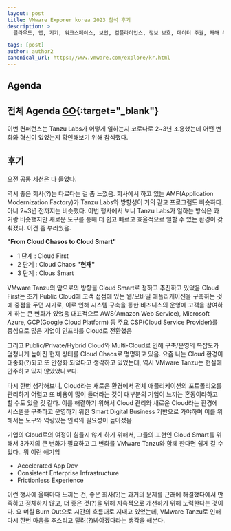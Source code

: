 ```yaml
---
layout: post
title: VMware Exporer korea 2023 참석 후기
description: >
  클라우드, 앱, 기기, 워크스페이스, 보안, 컴플라이언스, 정보 보호, 데이터 주권, 재해 복구에 이르기까지 간소화된 엔드 투 엔드 툴과 플랫폼을 통한 성공적인 멀티 클라우드 운영 방안에 대해 인사이트를 얻을 수 있으며, 다양한 산업군의 개발자와 커뮤니케이션을 할 수 있다.

tags: [post]
author: author2
canonical_url: https://www.vmware.com/explore/kr.html
---
```



## Agenda
## 전체 Agenda [GO](https://www.vmware.com/explore/kr/agenda.html){:target="_blank"}

이번 컨퍼런스는 Tanzu Labs가 어떻게 일하는지 코로나로 2~3년 조용했는데 어떤 변화와 혁신이 있었는지 확인해보기 위해 참석했다.

## 후기
오전 공통 세션은 다 들었다.


역시 좋은 회사(?)는 다르다는 걸 좀 느꼈음.
회사에서 하고 있는 AMF(Application Modernization Factory)가 Tanzu Labs와 방향성이 거의 같고 프로그램도 비슷하다. 아니 2~3년 전까지는 비슷했다.
이번 행사에서 보니 Tanzu Labs가 일하는 방식은 과거랑 비슷했지만 새로운 도구를 통해 더 쉽고 빠르고 효율적으로 일할 수 있는 환경이 갖춰졌다. 이건 좀 부러웠음.

**"From Cloud Chasos to Cloud Smart"**

- 1 단계 : Cloud First
- 2 단계 : Cloud Chaos **"현재"**
- 3 단계 : Clous Smart

VMware Tanzu의 앞으로의 방향을 Cloud Smart로 정하고 추진하고 있었음
Cloud First는 초기 Public Cloud에 고객 접점에 있는 웹/모바일 애플리케이션을 구축하는 것에 중점을 두던 시가로, 이로 인해 시스템 구축을 통한 비즈니스의 운영에 고객을 참여하게 하는 큰 변화가 있었음
대표적으로 AWS(Amazon Web Service), Microsoft Azure, GCP(Google Cloud Platform) 등 주요 CSP(Cloud Service Provider)를 중심으로 많은 기업이 인프라를 Cloud로 전환했음 

그리고 Public/Private/Hybrid Cloud와 Multi-Cloud로 인해 구축/운영의 복잡도가 엄청나게 높아진 현재 상태를 Cloud Chaos로 명명하고 있음. 요즘 나는 Cloud 환경이 대중화(?)되고 또 안정화 되었다고 생각하고 있었는데, 역시 VMware Tanzu는 현실에 안주하고 있지 않았었나보다.

다시 한번 생각해보니, Cloud라는 새로은 환경에서 전체 애플리케이션의 포트폴리오를 관리하기 어렵고 또 비용이 많이 들더라는 것이 대부분의 기업이 느끼는 혼동이라하고 할 수도 있을 것 같다. 이를 해결하기 위해서 Cloud 관리와 새로운 Cloud라는 환경에 시스템을 구축하고 운영하기 위한 Smart Digital Business 기반으로 가야하며 이를 위해서는 도구와 역량있는 인력의 필요성이 높아졌음

기업의 Cloud로의 여정이 힘들지 않게 하기 위해서, 그들의 표현인 Cloud Smart를 위해서 3가지의 큰 변화가 필요하고 그 변화를 VMware Tanzu와 함께 한다면 쉽게 갈 수 있다.. 뭐 이런 얘기임
- Accelerated App Dev
- Consistent Enterprise Infrastructure
- Frictionless Experience


이런 행사에 올때마다 느끼는 건, 좋은 회사(?)는 과거의 문제를 근래에 해결했다에서 만족하고 정체하지 않고, 더 좋은 것(?)을 위해 지속적으로 개선하기 위해 노력한다는 것이다.
요 며칠 Burn Out으로 시간의 흐름대로 지내고 있었는데, VMware Tanzu로 인해 다시 한번 마음을 추스리고 달려(?)봐야겠다라는 생각을 해본다.